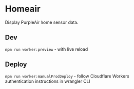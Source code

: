 # Homeair

Display PurpleAir home sensor data.

## Dev

`npm run worker:preview` - with live reload
## Deploy

`npm run worker:manualProdDeploy` - follow Cloudflare Workers authentication instructions in wrangler CLI